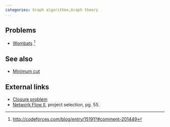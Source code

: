 ```yaml
---
categories: Graph algorithms,Graph theory
...
```


## Problems
* [Wombats](https://www.hackerrank.com/contests/quora-haqathon/challenges/wombats) [^1]

## See also
* [Minimum cut]()


## External links
* [Closure problem](https://en.wikipedia.org/wiki/Closure_problem)
* [Network Flow II](http://www.cs.princeton.edu/~wayne/kleinberg-tardos/pdf/07NetworkFlowII.pdf), project selection, pg. 55.

[^1]: <http://codeforces.com/blog/entry/15191?#comment-201449>